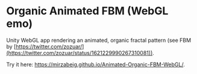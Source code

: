 # Organic Animated FBM (WebGL emo)
Unity WebGL app rendering an animated, organic fractal pattern (see FBM by [https://twitter.com/zozuar/](https://twitter.com/zozuar/status/1621229990267310081)).

Try it here: https://mirzabeig.github.io/Animated-Organic-FBM-WebGL/.
